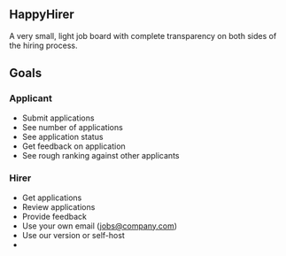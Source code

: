 ## HappyHirer

A very small, light job board with complete transparency on both sides of the hiring process.


## Goals

### Applicant

- Submit applications
- See number of applications
- See application status
- Get feedback on application
- See rough ranking against other applicants

### Hirer

- Get applications
- Review applications
- Provide feedback
- Use your own email (jobs@company.com)
- Use our version or self-host
- 

